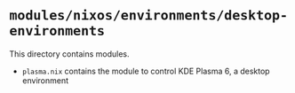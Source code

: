 # `modules/nixos/environments/desktop-environments`
This directory contains modules.
- `plasma.nix` contains the module to control KDE Plasma 6, a desktop environment
